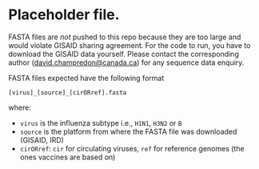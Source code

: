 # Placeholder file.

FASTA files are _not_ pushed to this repo because they are too large and would violate GISAID sharing agreement. For the code to run, you have to download the GISAID data yourself. Please contact the corresponding author (david.champredon@canada.ca) for any sequence data enquiry.

FASTA files expected have the following format

`[virus]_[source]_[cirORref].fasta`

where:

* `virus` is the influenza subtype i.e., `H1N1`, `H3N2` or `B`
* `source` is the platform from where the FASTA file was downloaded (GISAID, IRD)
* `cirORref`: `cir` for circulating viruses, `ref` for reference genomes (the ones vaccines are based on)



